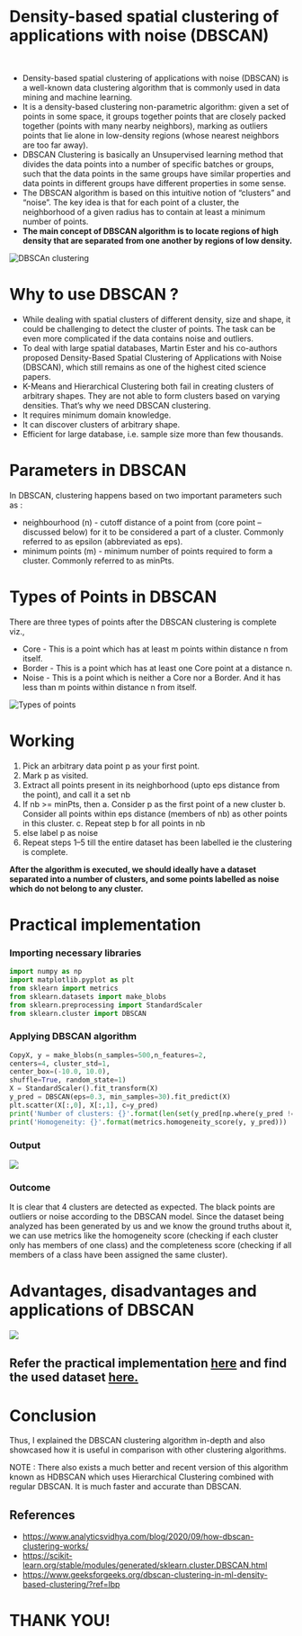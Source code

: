 # Density-based spatial clustering of applications with noise (DBSCAN)
<br>

* Density-based spatial clustering of applications with noise (DBSCAN) is a well-known data clustering algorithm that is commonly used in data mining and machine learning. 
* It is a density-based clustering non-parametric algorithm: given a set of points in some space, it groups together points that are closely packed together (points with many nearby neighbors), marking as outliers points that lie alone in low-density regions (whose nearest neighbors are too far away). 
* DBSCAN Clustering is basically an Unsupervised learning method that divides the data points into a number of specific batches or groups, such that the data points in the same groups have similar properties and data points in different groups have different properties in some sense. 
* The DBSCAN algorithm is based on this intuitive notion of “clusters” and “noise”. The key idea is that for each point of a cluster, the neighborhood of a given radius has to contain at least a minimum number of points.
* **The main concept of DBSCAN algorithm is to locate regions of high density that are separated from one another by regions of low density.**
 
![DBSCAn clustering](https://github.com/HastiSutaria/winter-of-contributing/blob/Datascience_With_Python/Datascience_With_Python/Machine%20Learning/Tutorials/Density-Based%20Spatial%20Clustering%20of%20Applications%20with%20Noise/Images/dbscan-clustering.png)

# Why to use DBSCAN ?
* While dealing with spatial clusters of different density, size and shape, it could be challenging to detect the cluster of points. The task can be even more complicated if the data contains noise and outliers. 
* To deal with large spatial databases, Martin Ester and his co-authors proposed Density-Based Spatial Clustering of Applications with Noise (DBSCAN), which still remains as one of the highest cited science papers. 
* K-Means and Hierarchical Clustering both fail in creating clusters of arbitrary shapes. They are not able to form clusters based on varying densities. That’s why we need DBSCAN clustering.
* It requires minimum domain knowledge.
* It can discover clusters of arbitrary shape.
* Efficient for large database, i.e. sample size more than few thousands.

# Parameters in DBSCAN 
In DBSCAN, clustering happens based on two important parameters such as :
* neighbourhood (n) - cutoff distance of a point from (core point – discussed below) for it to be considered a part of a cluster. Commonly referred to as epsilon (abbreviated as eps).
* minimum points (m) - minimum number of points required to form a cluster. Commonly referred to as minPts.

# Types of Points in DBSCAN
There are three types of points after the DBSCAN clustering is complete viz.,

* Core - This is a point which has at least m points within distance n from itself.
* Border - This is a point which has at least one Core point at a distance n.
* Noise - This is a point which is neither a Core nor a Border. And it has less than m points within distance n from itself.

![Types of points](https://github.com/HastiSutaria/winter-of-contributing/blob/Datascience_With_Python/Datascience_With_Python/Machine%20Learning/Tutorials/Density-Based%20Spatial%20Clustering%20of%20Applications%20with%20Noise/Images/points.png)

# Working 
1. Pick an arbitrary data point p as your first point.
2. Mark p as visited.
3. Extract all points present in its neighborhood (upto eps distance from the point), and call it a set nb
4. If nb >= minPts, then
    a. Consider p as the first point of a new cluster
    b. Consider all points within eps distance (members of nb) as other points in this cluster.
    c. Repeat step b for all points in nb
5. else label p as noise
6. Repeat steps 1–5 till the entire dataset has been labelled ie the clustering is complete.

**After the algorithm is executed, we should ideally have a dataset separated into a number of clusters, and some points labelled as noise which do not belong to any cluster.**

# Practical implementation

### Importing necessary libraries
```python 
import numpy as np
import matplotlib.pyplot as plt
from sklearn import metrics
from sklearn.datasets import make_blobs
from sklearn.preprocessing import StandardScaler
from sklearn.cluster import DBSCAN
```
### Applying DBSCAN algorithm
```python
CopyX, y = make_blobs(n_samples=500,n_features=2,
centers=4, cluster_std=1,
center_box=(-10.0, 10.0),
shuffle=True, random_state=1)
X = StandardScaler().fit_transform(X)
y_pred = DBSCAN(eps=0.3, min_samples=30).fit_predict(X)
plt.scatter(X[:,0], X[:,1], c=y_pred)
print('Number of clusters: {}'.format(len(set(y_pred[np.where(y_pred != -1)]))))
print('Homogeneity: {}'.format(metrics.homogeneity_score(y, y_pred)))
```
### Output
![](https://github.com/HastiSutaria/winter-of-contributing/blob/Datascience_With_Python/Datascience_With_Python/Machine%20Learning/Tutorials/Density-Based%20Spatial%20Clustering%20of%20Applications%20with%20Noise/Images/example.png)

### Outcome
It is clear that 4 clusters are detected as expected. The black points are outliers or noise according to the DBSCAN model. Since the dataset being analyzed has been generated by us and we know the ground truths about it, we can use metrics like the homogeneity score (checking if each cluster only has members of one class) and the completeness score (checking if all members of a class have been assigned the same cluster).

# Advantages, disadvantages and applications of DBSCAN
![](https://github.com/HastiSutaria/winter-of-contributing/blob/Datascience_With_Python/Datascience_With_Python/Machine%20Learning/Tutorials/Density-Based%20Spatial%20Clustering%20of%20Applications%20with%20Noise/Images/Advantages-Disadvantages-and-Applications-of-DBSCAN.png)

## Refer the practical implementation [here](https://github.com/HastiSutaria/winter-of-contributing/blob/Datascience_With_Python/Datascience_With_Python/Machine%20Learning/Tutorials/Density-Based%20Spatial%20Clustering%20of%20Applications%20with%20Noise/DBSCAN.ipynb) and find the used dataset [here.](https://github.com/HastiSutaria/winter-of-contributing/blob/Datascience_With_Python/Datascience_With_Python/DS%20Datasets/Machine%20Learning/Country-data.csv)

# Conclusion
Thus, I explained the DBSCAN clustering algorithm in-depth and also showcased how it is useful in comparison with other clustering algorithms.

NOTE : There also exists a much better and recent version of this algorithm known as HDBSCAN which uses Hierarchical Clustering combined with regular DBSCAN. It is much faster and accurate than DBSCAN.

## References
* https://www.analyticsvidhya.com/blog/2020/09/how-dbscan-clustering-works/
* https://scikit-learn.org/stable/modules/generated/sklearn.cluster.DBSCAN.html
* https://www.geeksforgeeks.org/dbscan-clustering-in-ml-density-based-clustering/?ref=lbp

# THANK YOU!

